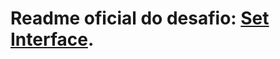 # Readme oficial do desafio: [Set Interface](https://github.com/cami-la/collections-java-api-2023/tree/master/out/production/collections-java-api-2023/main/java/set).
